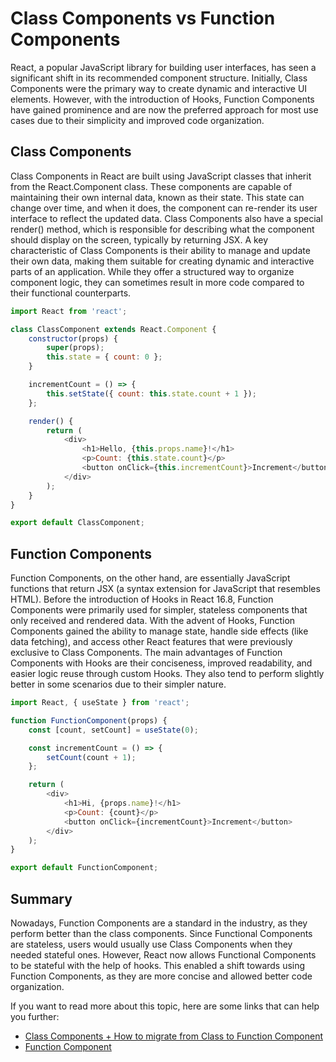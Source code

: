# Class Components vs Function Components

React, a popular JavaScript library for building user interfaces, has seen a significant shift in its recommended component 
structure. Initially, Class Components were the primary way to create dynamic and interactive UI elements. However, with 
the introduction of Hooks, Function Components have gained prominence and are now the preferred approach for most use 
cases due to their simplicity and improved code organization.

## Class Components

Class Components in React are built using JavaScript classes that inherit from the React.Component class. These components 
are capable of maintaining their own internal data, known as their state. This state can change over time, and when it 
does, the component can re-render its user interface to reflect the updated data. Class Components also have a special 
render() method, which is responsible for describing what the component should display on the screen, typically by 
returning JSX. A key characteristic of Class Components is their ability to manage and update their own data, making 
them suitable for creating dynamic and interactive parts of an application. While they offer a structured way to 
organize component logic, they can sometimes result in more code compared to their functional counterparts.

```javascript
import React from 'react';

class ClassComponent extends React.Component {
    constructor(props) {
        super(props);
        this.state = { count: 0 };
    }

    incrementCount = () => {
        this.setState({ count: this.state.count + 1 });
    };

    render() {
        return (
            <div>
                <h1>Hello, {this.props.name}!</h1>
                <p>Count: {this.state.count}</p>
                <button onClick={this.incrementCount}>Increment</button>
            </div>
        );
    }
}

export default ClassComponent;
```

## Function Components
Function Components, on the other hand, are essentially JavaScript functions that return JSX (a syntax extension for 
JavaScript that resembles HTML). Before the introduction of Hooks in React 16.8, Function Components were primarily used 
for simpler, stateless components that only received and rendered data. With the advent of Hooks, Function Components 
gained the ability to manage state, handle side effects (like data fetching), and access other React features that were 
previously exclusive to Class Components. The main advantages of Function Components with Hooks are their conciseness, 
improved readability, and easier logic reuse through custom Hooks. They also tend to perform slightly better in some 
scenarios due to their simpler nature.

```javascript
import React, { useState } from 'react';

function FunctionComponent(props) {
    const [count, setCount] = useState(0);

    const incrementCount = () => {
        setCount(count + 1);
    };

    return (
        <div>
            <h1>Hi, {props.name}!</h1>
            <p>Count: {count}</p>
            <button onClick={incrementCount}>Increment</button>
        </div>
    );
}

export default FunctionComponent;
```

## Summary
Nowadays, Function Components are a standard in the industry, as they perform better than the class components. Since
Functional Components are stateless, users would usually use Class Components when they needed stateful ones. However,
React now allows Functional Components to be stateful with the help of hooks. This enabled a shift towards using Function 
Components, as they are more concise and allowed better code organization.

If you want to read more about this topic, here are some links that can help you further:

- [Class Components + How to migrate from Class to Function Component](https://react.dev/reference/react/Component)
- [Function Component](https://react.dev/learn/your-first-component)
